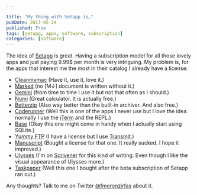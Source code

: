 ```yaml
---

title: "My thing with Setapp is…"
pubDate: 2017-05-24
published: True
tags: [setapp, apps, software, subscription]
categories: [software]
---
```


The idea of [Setapp][setapp] is great. Having a subscription model for all those lovely apps and just paying 9.99$ per month is very intriguing. My problem is, for the apps that interest me the most in their catalog I already have a license:

- [Cleanmymac][clean] (Have it, use it, love it.)
- [Marked][markd] (no [M↓] document is written without it.)
- [Gemini][gemini] (from time to time I use it but not that often as I should.)
- [Numi][numi] (Great calculator. It is actually free.)
- [Betterzip][zip] (Also way better than the built-in archiver. And also free.)
- [Coderunner][run] (Well this is one of the apps I never use but I love the idea. normally I use the [iTerm][term] and the REPL.)
- [Base][base] (Okay this one might come in handy when I actually start using SQLite.)
- [Yummy FTP][yummy] (I have a license but I use [Transmit][transmit].)
- [Manuscript][manu] (Bought a license for that one. It really sucked. I hope it improved.)
- [Ulysses][ulysses] (I'm on [Scrivener][scriv] for this kind of writing. Even though I like the visual appearance of Ulysses more.)
- [Taskpaper][task] (Well this one I bought after the beta subscription of Setapp ran out.)

Any thoughts? Talk to me on Twitter [@fmoronzirfas][tw] about it.

[tw]: https://twitter.com/fmoronzirfas
[clean]: https://macpaw.com/de/cleanmymac
[markd]: http://marked2app.com/
[gemini]: https://macpaw.com/de/gemini
[numi]: https://numi.io/
[zip]: https://macitbetter.com/
[run]: https://coderunnerapp.com/
[base]: https://menial.co.uk/base/
[yummy]: http://www.yummysoftware.com/
[transmit]: https://www.panic.com/transmit/
[manu]: https://www.manuscriptsapp.com/
[ulysses]: https://www.ulyssesapp.com/
[scriv]: https://www.literatureandlatte.com/scrivener.php
[task]: https://www.taskpaper.com/
[setapp]: https://setapp.com
[term]: https://www.iterm2.com/
